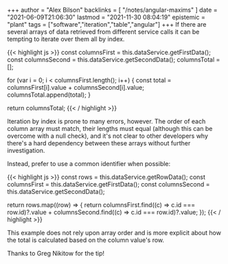 +++
author = "Alex Bilson"
backlinks = [
  "/notes/angular-maxims"
]
date = "2021-06-09T21:06:30"
lastmod = "2021-11-30 08:04:19"
epistemic = "plant"
tags = ["software","iteration","table","angular"]
+++
If there are several arrays of data retrieved from different service calls it can be tempting to iterate over them all by index.

{{< highlight js >}}
const columnsFirst = this.dataService.getFirstData();
const columnsSecond = this.dataService.getSecondData();
columnsTotal = [];

for (var i = 0; i < columnsFirst.length(); i++)
{
  const total = columnsFirst[i].value + columnsSecond[i].value;
  columnsTotal.append(total);
}

return columnsTotal;
{{< / highlight >}}

Iteration by index is prone to many errors, however. The order of each column array must match, their lengths must equal (although this can be overcome with a null check), and it's not clear to other developers why there's a hard dependency between these arrays without further investigation.

Instead, prefer to use a common identifier when possible:

{{< highlight js >}}
const rows = this.dataService.getRowData();
const columnsFirst = this.dataService.getFirstData();
const columnsSecond = this.dataService.getSecondData();

return rows.map((row) => {
  return columnsFirst.find((c) => c.id === row.id)?.value + columnsSecond.find((c) => c.id === row.id)?.value;
});
{{< / highlight >}}

This example does not rely upon array order and is more explicit about how the total is calculated based on the column value's row.

Thanks to Greg Nikitow for the tip!

